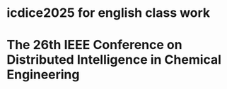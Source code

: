 # icdice2025 for english class work
# The 26th IEEE Conference on Distributed Intelligence in Chemical Engineering

